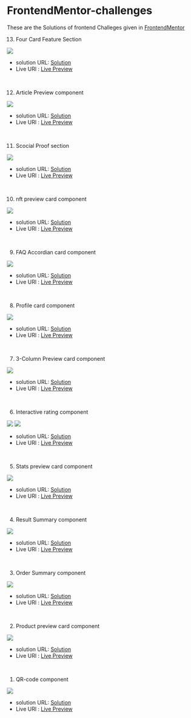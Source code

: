 # FrontendMentor-challenges

These are the Solutions of frontend Challeges given in [FrontendMentor](https://www.frontendmentor.io/)

13. Four Card Feature Section

![](./four-card-feature-section-master/screenshot.png)

- solution URL: [Solution](https://github.com/akanksha493/FrontendMentor-challenges/tree/main/four-card-feature-section-master)
- Live URl : [Live Preview](https://akanksha493.github.io/FrontendMentor-challenges/four-card-feature-section-master/)

<br>

12. Article Preview component

![](./article-preview-component-master/screenshot.png)

- solution URL: [Solution](https://github.com/akanksha493/FrontendMentor-challenges/tree/main/article-preview-component-master)
- Live URl : [Live Preview](https://akanksha493.github.io/FrontendMentor-challenges/article-preview-component-master/)

<br>

11. Scocial Proof section

![](./social-proof-section-master/screenshot.png)

- solution URL: [Solution](https://github.com/akanksha493/FrontendMentor-challenges/tree/main/social-proof-section-master)
- Live URl : [Live Preview](https://akanksha493.github.io/FrontendMentor-challenges/social-proof-section-master/)

<br>

10. nft preview card component

![](./nft-preview-card-component-main/screenshot.png)

- solution URL: [Solution](https://github.com/akanksha493/FrontendMentor-challenges/tree/main/nft-preview-card-component-main)
- Live URl : [Live Preview](https://akanksha493.github.io/FrontendMentor-challenges/nft-preview-card-component-main/)

<br>

9. FAQ Accordian card component

![](./faq-accordion-card-main/screenshot.png)

- solution URL: [Solution](https://github.com/akanksha493/FrontendMentor-challenges/tree/main/faq-accordion-card-main)
- Live URl : [Live Preview](https://akanksha493.github.io/FrontendMentor-challenges/faq-accordion-card-main/)

<br>

8. Profile card component

![](./profile-card-component-main/screenshot.png)

- solution URL: [Solution](https://github.com/akanksha493/FrontendMentor-challenges/tree/main/profile-card-component-main)
- Live URl : [Live Preview](https://akanksha493.github.io/FrontendMentor-challenges/profile-card-component-main/)

<br>

7. 3-Column Preview card component

![](./3-column-preview-card-component-main/screenshot.png)

- solution URL: [Solution](https://github.com/akanksha493/FrontendMentor-challenges/tree/main/3-column-preview-card-component-main)
- Live URl : [Live Preview](https://akanksha493.github.io/FrontendMentor-challenges/3-column-preview-card-component-main/)

<br>

6. Interactive rating component

![](./interactive-rating-component-main/screenshot-rate.png)
![](./interactive-rating-component-main/screenshot-tq.png)


- solution URL: [Solution](https://github.com/akanksha493/FrontendMentor-challenges/tree/main/interactive-rating-component-main)
- Live URl : [Live Preview](https://akanksha493.github.io/FrontendMentor-challenges/interactive-rating-component-main/)

<br>

5. Stats preview card component

![](./stats-preview-card-component-main/screenshot.png)

- solution URL: [Solution](https://github.com/akanksha493/FrontendMentor-challenges/tree/main/stats-preview-card-component-main)
- Live URl : [Live Preview](https://akanksha493.github.io/FrontendMentor-challenges/stats-preview-card-component-main/)

<br>

4. Result Summary component

![](./results-summary-component-main/design/screenshot.png)

- solution URL: [Solution](https://github.com/akanksha493/FrontendMentor-challenges/tree/main/results-summary-component-main)
- Live URl : [Live Preview](https://akanksha493.github.io/FrontendMentor-challenges/results-summary-component-main/)

<br>

3. Order Summary component

![](./order-summary-component-main/screenshot.png)

- solution URL: [Solution](https://github.com/akanksha493/FrontendMentor-challenges/tree/main/order-summary-component-main)
- Live URl : [Live Preview](https://akanksha493.github.io/FrontendMentor-challenges/order-summary-component-main/)

<br>

2. Product preview card component

![](./product-preview-card-component-main/screenshot.png)

- solution URL: [Solution](https://github.com/akanksha493/FrontendMentor-challenges/tree/main/product-preview-card-component-main)
- Live URl : [Live Preview](https://akanksha493.github.io/FrontendMentor-challenges/product-preview-card-component-main/)

<br>

1. QR-code component

![](./qr-code-component-main/screenshot.png)

- solution URL: [Solution](https://github.com/akanksha493/FrontendMentor-challenges/tree/main/qr-code-component-main)
- Live URl : [Live Preview](https://akanksha493.github.io/FrontendMentor-challenges/qr-code-component-main/)

<br>

